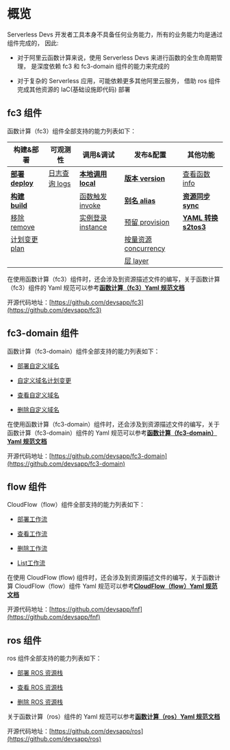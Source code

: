 # 概览

Serverless Devs 开发者工具本身不具备任何业务能力，所有的业务能力均是通过组件完成的， 因此:

- 对于阿里云函数计算来说，使用 Serverless Devs 来进行函数的全生命周期管理， 是深度依赖 fc3 和 fc3-domain 组件的能力来完成的

- 对于复杂的 Serverless 应用，可能依赖更多其他阿里云服务， 借助 ros 组件完成其他资源的 IaC(基础设施即代码) 部署

## fc3 组件

函数计算（fc3）组件全部支持的能力列表如下：

| 构建&部署                           | 可观测性                        | 调用&调试                               | 发布&配置                                     | 其他功能                                 |
| ----------------------------------- | ------------------------------- | --------------------------------------- | --------------------------------------------- | ---------------------------------------- |
| [**部署 deploy**](./fc3/deploy.md) | [日志查询 logs](./fc3/logs.md) | [**本地调用 local**](./fc3/local.md)   | [**版本 version**](./fc3/version.md)         | [查看函数 info](./fc3/info.md)          |
| [**构建 build**](./fc3/build.md)   |                                 | [函数触发 invoke](./fc3/invoke.md)     | [**别名 alias**](./fc3/alias.md)             | [**资源同步 sync**](./fc3/sync.md)      |
| [移除 remove](./fc3/remove.md)     |                                 | [实例登录 instance](./fc3/instance.md) | [预留 provision](./fc3/provision.md)         | [**YAML 转换 s2tos3**](./fc3/s2tos3.md) |
| [计划变更 plan](./fc3/plan.md)     |                                 |                                         | [按量资源 concurrency](./fc3/concurrency.md) |                                          |
|                                     |                                 |                                         | [层 layer](./fc3/layer.md)                   |                                          |

在使用函数计算（fc3）组件时，还会涉及到资源描述文件的编写，关于函数计算（fc3）组件的 Yaml 规范可以参考[**函数计算（fc3）Yaml 规范文档**](./fc3/spec.md)

开源代码地址：[https://github.com/devsapp/fc3](https://github.com/devsapp/fc3)

## fc3-domain 组件

函数计算（fc3-domain）组件全部支持的能力列表如下：

- [部署自定义域名](./fc3-domain/deploy.md)

- [自定义域名计划变更](./fc3-domain/plan.md)

- [查看自定义域名](./fc3-domain/info.md)

- [删除自定义域名](./fc3-domain/remove.md)

在使用函数计算（fc3-domain）组件时，还会涉及到资源描述文件的编写，关于函数计算（fc3-domain）组件的 Yaml 规范可以参考[**函数计算（fc3-domain）Yaml 规范文档**](./fc3-domain/spec.md)

开源代码地址：[https://github.com/devsapp/fc3-domain](https://github.com/devsapp/fc3-domain)

## flow 组件

CloudFlow（flow）组件全部支持的能力列表如下：

- [部署工作流](./flow/deploy.md)

- [查看工作流](./flow/info.md)

- [删除工作流](./flow/remove.md)

- [List工作流](./flow/list.md)

在使用 CloudFlow (flow) 组件时，还会涉及到资源描述文件的编写，关于函数计算 CloudFlow（flow）组件 Yaml 规范可以参考[**CloudFlow（flow）Yaml 规范文档**](./flow/spec.md)

开源代码地址：[https://github.com/devsapp/fnf](https://github.com/devsapp/fnf)

## ros 组件

ros 组件全部支持的能力列表如下：

- [部署 ROS 资源栈](./ros/deploy.md)

- [查看 ROS 资源栈](./ros/info.md)

- [删除 ROS 资源栈](./ros/remove.md)

关于函数计算（ros）组件的 Yaml 规范可以参考[**函数计算（ros）Yaml 规范文档**](./ros/spec.md)

开源代码地址：[https://github.com/devsapp/ros](https://github.com/devsapp/ros)
